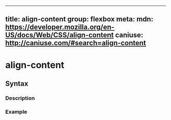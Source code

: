
  ---
  title: align-content
  group: flexbox
  meta:
    mdn: https://developer.mozilla.org/en-US/docs/Web/CSS/align-content
    caniuse: http://caniuse.com/#search=align-content
  ---

  # align-content
  <!--- Introduction for align-content, keep it brief and set the overall context -->

  ## Syntax
  <!--- Introduce the various syntax for align-content -->

  ### Description
  <!--- For each major section of syntax, provide a description explaining its usage further -->

  ### Example
  <!--- Provide code examples for the syntax block you're currently describing -->